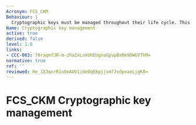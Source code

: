 ```yaml
---
Acronym: FCS_CKM
Behaviour: |
  Cryptographic keys must be managed throughout their life cycle. This family is intended to support that lifecycle and consequently defines requirements for the following activities: - cryptographic key generation; - cryptographic key distribution; - cryptographic key access; - cryptographic key derivation; - timing and event of cryptographic key destruction. This family should be included whenever there are functional requirements for the management of cryptographic keys.
Name: Cryptographic key management
active: true
derived: false
level: 1.8
links:
- CCC-003: 7OraqmfJR-m-zhaIxLnXUhEUgnoGpvpBxMe90WGVThM=
normative: true
ref: ''
reviewed: He_1X3qxrR1u0eAUb1iUeDqEkpjjvm7JvdpxaeLjgK8=
---
```


# FCS_CKM Cryptographic key management